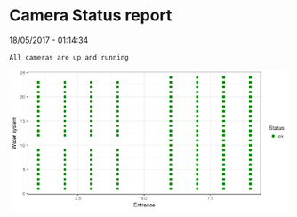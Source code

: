 Camera Status report
================
18/05/2017 - 01:14:34

    All cameras are up and running

![](camreport_files/figure-markdown_github/unnamed-chunk-2-1.png)
